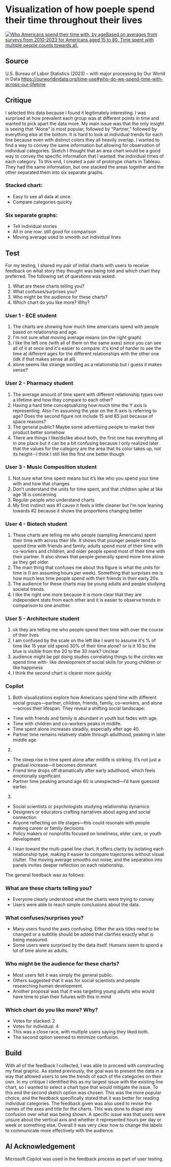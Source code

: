 # Visualization of how poeple spend their time throughout their lives

<div class='tableauPlaceholder' id='viz1758252187371' style='position: relative'><noscript><a href='#'><img alt='Who Americans spend their time with, by ageBased on averages from surveys from 2010-2023 for Americans aged 15 to 80. Time spent with multiple people counts towards all. ' src='https:&#47;&#47;public.tableau.com&#47;static&#47;images&#47;Ti&#47;TimeSpentPeople&#47;Sheet12&#47;1_rss.png' style='border: none' /></a></noscript><object class='tableauViz'  style='display:none;'><param name='host_url' value='https%3A%2F%2Fpublic.tableau.com%2F' /> <param name='embed_code_version' value='3' /> <param name='site_root' value='' /><param name='name' value='TimeSpentPeople&#47;Sheet12' /><param name='tabs' value='no' /><param name='toolbar' value='yes' /><param name='static_image' value='https:&#47;&#47;public.tableau.com&#47;static&#47;images&#47;Ti&#47;TimeSpentPeople&#47;Sheet12&#47;1.png' /> <param name='animate_transition' value='yes' /><param name='display_static_image' value='yes' /><param name='display_spinner' value='yes' /><param name='display_overlay' value='yes' /><param name='display_count' value='yes' /><param name='language' value='en-US' /><param name='filter' value='publish=yes' /></object></div>                
<script type='text/javascript'>                    
  var divElement = document.getElementById('viz1758252187371');                    
  var vizElement = divElement.getElementsByTagName('object')[0];                    
  vizElement.style.width='100%';vizElement.style.height=(divElement.offsetWidth*0.75)+'px';                    
  var scriptElement = document.createElement('script');                    
  scriptElement.src = 'https://public.tableau.com/javascripts/api/viz_v1.js';                    
  vizElement.parentNode.insertBefore(scriptElement, vizElement);                
</script>


## Source
U.S. Bureau of Labor Statistics (2023) – with major processing by Our World in Data https://ourworldindata.org/time-use#who-do-we-spend-time-with-across-our-lifetime


## Critique
I selected this data because I found it legitimately interesting. I was surprised at how prevalent each group was at different points in time and wanted to pick apart the data more. My main issue was that the only insight is seeing that “Alone” is most popular, followed by “Partner,” followed by everything else at the bottom. It is hard to look at individual trends for each line because even with distinct colors they all heavily overlap. I wanted to find a way to convey the same information but allowing for observation of individual categories.
Sketch
I thought that an area chart would be a good way to convey the specific information that I wanted: the individual times of each category. To this end, I created a pair of prototype charts in Tableau. They had the same information, but one stacked the areas together and the other separated them into six separate graphs.
### Stacked chart:
- Easy to see all data at once
- Compare categories quickly
### Six separate graphs:
- Tell individual stories
- All in one row: still good for comparison
- Moving average used to smooth out individual lines


## Test
For my testing, I shared my pair of initial charts with users to receive feedback on what story they thought was being told and which chart they preferred. The following set of questions was asked:
1. What are these charts telling you?
2. What confuses/surprises you?
3. Who might be the audience for these charts?
4. Which chart do you like more? Why?

### User 1 - ECE student
1. The charts are showing how much time americans spend with people based on relationship and age.
2. I'm not sure what moving average means (on the right graph)
3. i like the left one (with all of them on the same axes) since you can see all of it at once and it's easier to compare. it's kind of harder to see the time at different ages for the different relationships with the other one (idk if that makes sense at all)
4. alone seems like strange wording as a relationship but i guess it makes sense?

### User 2 - Pharmacy student
1. The average amount of time spent with different relationship types over a lifetime and how they compare to each other?
2. Having a hard time conceptualizing how much time the Y axis is representing. Also I'm assuming the year on the X axis is referring to age? Does the second figure not include 15 and 85 just because of space reasons?
3. The general public? Maybe some advertising people to market their product better somehow
4. There are things I like/dislike about both, the first one has everything all in one place but it can be a bit confusing because I only realized later that the values for the category are the area that its color takes up, not its height--I think I still like the first one better though

### User 3 - Music Composition student
1. Not sure what time spent means but it’s like who you spend your time with and how that changes
2. Don’t understand the units for time spent, and that children spike at like age 18 is concerning
3. Regular people who understand charts
4. My first instinct was #1 cause it feels a little cleaner but I’m now leaning towards #2 because it shows the proportions changing better

### User 4 - Biotech student
1. These charts are telling me who people (sampling Americans) spent their time with across their life. It shows that younger people tend to spend time with friends and family, adults spend most of their time with co-workers and children, and older people spend most of their time with their partner. It also shows that people generally spend more time alone as they get older.
2. The main thing that confuses me about this figure is what the units for time is (I am assuming hours per week). Something that surprises me is how much less time people spend with their friends in their early 20s.
3. The audience for these charts may be young adults and people studying societal trends.
4. I like the right one more because it is more clear that they are independent stats from each other and it is easier to observe trends in comparison to one another.

### User 5 - Architecture student
1. ok they are telling me who people spend their time with over the course of their lives
2. I am confused by the scale on the left like I want to assume it's % of time like 15 year old spend 30% of their time alone? or is it 10 bc the blue is visible from the 20 to the 30 mark? Unclear
3. audience might be ppl doing studies correlating things to the circles we spend time with- like development of social skills for young children or like happiness
4. I think the second chart is clearer more quickly

### Copilot
1. Both visualizations explore how Americans spend time with different social groups—partner, children, friends, family, co-workers, and alone—across their lifespan. They reveal a shifting social landscape:
- Time with friends and family is abundant in youth but fades with age.
- Time with children and co-workers peaks in midlife.
- Time spent alone increases steadily, especially after age 40.
- Partner time remains relatively stable through adulthood, peaking in later middle age.
2.
- The steep rise in time spent alone after midlife is striking. It’s not just a gradual increase—it becomes dominant.
- Friend time drops off dramatically after early adulthood, which feels emotionally significant.
- Partner time peaking around age 60 is unexpected—I’d have guessed earlier.
3. 
- Social scientists or psychologists studying relationship dynamics
- Designers or educators crafting narratives about aging and social connection
- Anyone reflecting on life stages—this could resonate with people making career or family decisions
- Policy makers or nonprofits focused on loneliness, elder care, or youth development
4. I lean toward the multi-panel line chart. It offers clarity by isolating each relationship type, making it easier to compare trajectories without visual clutter. The moving average smooths out noise, and the separation into panels invites deeper reflection on each relationship.

The general feedback was as follows:

### What are these charts telling you?
- Everyone clearly understood what the charts were trying to convey
- Users were able to reach simple conclusions about the data.

### What confuses/surprises you?
- Many users found the axes confusing. Either the axis titles need to be changed or a subtitle should be added that clarifies exactly what is being measured.
- Some users were surprised by the data itself. Humans seem to spend a lot of time alone as adults.

### Who might be the audience for these charts?
- Most users felt it was simply the general public.
- Others suggested that it was for social scientists and people researching human development.
- Another proposal was that it was targeting young adults who would have time to plan their futures with this in mind

### Which chart do you like more? Why?
- Votes for stacked: 2 
- Votes for individual: 4
- This was a close race, with multiple users saying they liked both.
- The second option seemed to minimize confusion.


## Build
With all of the feedback I collected, I was able to proceed with constructing my final graphic. As stated previously, the goal was to present the data in a way that allowed users to see the trends of each of the categories on their own. In my critique I identified this as my largest issue with the existing line chart, so I wanted to select a chart type that would mitigate the issue. To this end the second sketch option was chosen. This was the more popular choice, and the feedback specifically stated that it was better for reading individual categories.
The feedback given was also used to revise the names of the axes and title for the charts. This was done to dispel any confusion over what was being shown. A specific issue was that users were unsure about the vertical axis and whether it represented hours per day or week or something else. Overall it was very clear how to change the labels to communicate more effectively with the audience.


## AI Acknowledgement
Microsoft Copilot was used in the feedback process as part of user testing.

